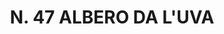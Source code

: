 ---
title: "N. 47 ALBERO DA L'UVA"
plant-name: "N. 47'UVA"
plant-number: "047"
plant-xml: "/assets/xml/plant047.xml"
plant-img1: "/assets/img/plant047_verso.jpg"
plant-img2: "/assets/img/plant047.jpg"
plant-title: "N. 47 ALBERO DA L'UVA"
plant-taxon-link: "http://www.worldfloraonline.org/taxon/wfo-0001008273"
plant-taxon-link: "[Prunus Padus L.]"
layout: single-xml
---